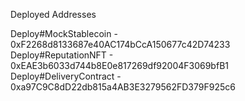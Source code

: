 Deployed Addresses

Deploy#MockStablecoin - 0xF2268d8133687e40AC174bCcA150677c42D74233
Deploy#ReputationNFT - 0xEAE3b6033d744b8E0e817269df92004F3069bfB1
Deploy#DeliveryContract - 0xa97C9C8dD22db815a4AB3E3279562FD379F925c6
